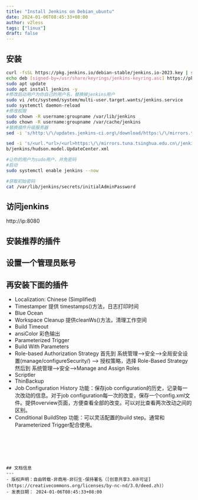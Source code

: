 ```yaml
---
title: "Install Jenkins on Debian_ubuntu"
date: 2024-01-06T08:45:33+08:00
author: v2less
tags: ["linux"]
draft: false
---
```

## 安装

```bash
curl -fsSL https://pkg.jenkins.io/debian-stable/jenkins.io-2023.key | sudo tee /usr/share/keyrings/jenkins-keyring.asc
echo deb [signed-by=/usr/share/keyrings/jenkins-keyring.asc] https://pkg.jenkins.io/debian-stable binary/ | sudo tee /etc/apt/sources.list.d/jenkins.list > /dev/null
sudo apt update
sudo apt install jenkins -y
#修改启动用户为你自己的用户名，替换掉jenkins用户
sudo vi /etc/systemd/system/multi-user.target.wants/jenkins.service
sudo systemctl daemon-reload
#修改权限
sudo chown -R username:groupname /var/lib/jenkins
sudo chown -R username:groupname /var/cache/jenkins
#替换插件升级服务器
sed -i 's/http:\/\/updates.jenkins-ci.org\/download/https:\/\/mirrors.tuna.tsinghua.edu.cn\/jenkins/g' /var/lib/jenkins/updates/default.json && sed -i 's/http:\/\/www.google.com/https:\/\/www.baidu.com/g' /var/lib/jenkins/updates/default.json

sed -i 's/<url.*url>/<url>https:\/\/mirrors.tuna.tsinghua.edu.cn\/jenkins\/updates\/update-center.json<\/url>/g' /var/li
b/jenkins/hudson.model.UpdateCenter.xml

#让你的用户为sudo用户，并免密码
#启动
sudo systemctl enable jenkins --now

#获取初始密码
cat /var/lib/jenkins/secrets/initialAdminPassword
```
## 访问jenkins
http://ip:8080
## 安装推荐的插件
## 设置一个管理员账号

## 再安装下面的插件

- Localization: Chinese (Simplified)
- Timestamper
    提供 timestamps()方法，日志打印时间
- Blue Ocean
- Workspace Cleanup
    提供cleanWs()方法，清理工作空间
- Build Timeout
- ansiColor
    彩色输出
- Parameterized Trigger
- Build With Parameters
- Role-based Authorization Strategy
    首先到 系统管理–>安全–>全局安全设置(manage/configureSecurity/) –> 授权策略，选择 Role-Based Strategy
    然后到 系统管理–>安全–>Manage and Assign Roles
- Scriptler
- ThinBackup
- Job Configuration History
    功能：保存job configuration的历史，记录每一次改动的信息。对于job configuration每一次的改变，保存一个config.xml文件。提供overview页面，方便查看全部的改变。可以对比查看两次改动之间的区别。
- Conditional BuildStep
    功能：可以灵活配置的build step。通常和Parameterized Trigger配合使用。

```






## 文档信息
---
- 版权声明：自由转载-非商用-非衍生-保持署名（[创意共享3.0许可证](https://creativecommons.org/licenses/by-nc-nd/3.0/deed.zh)）
- 发表日期： 2024-01-06T08:45:33+08:00
